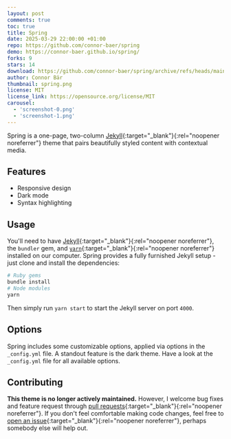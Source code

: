 ```yaml
---
layout: post
comments: true
toc: true
title: Spring
date: 2025-03-29 22:00:00 +01:00
repo: https://github.com/connor-baer/spring
demo: https://connor-baer.github.io/spring/
forks: 9
stars: 14
download: https://github.com/connor-baer/spring/archive/refs/heads/main.zip
author: Connor Bär
thumbnail: spring.png
license: MIT
license_link: https://opensource.org/license/MIT
carousel:
  - 'screenshot-0.png'
  - 'screenshot-1.png'
---
```


Spring is a one-page, two-column [Jekyll](http://jekyllrb.com){:target="_blank"}{:rel="noopener noreferrer"} theme that pairs beautifully styled content with contextual media.

## Features

- Responsive design
- Dark mode
- Syntax highlighting

## Usage

You'll need to have [Jekyll](https://jekyllrb.com/){:target="_blank"}{:rel="noopener noreferrer"}, the `bundler` gem, and [`yarn`](https://yarnpkg.com/){:target="_blank"}{:rel="noopener noreferrer"} installed on our computer. Spring provides a fully furnished Jekyll setup - just clone and install the dependencies:

```bash
# Ruby gems
bundle install
# Node modules
yarn
```

Then simply run `yarn start` to start the Jekyll server on port `4000`.

## Options

Spring includes some customizable options, applied via options in the `_config.yml` file. A standout feature is the dark theme.
Have a look at the `_config.yml` file for all available options.

## Contributing

**This theme is no longer actively maintained.** However, I welcome bug fixes and feature request through [pull requests](https://github.com/connor-baer/spring/compare){:target="_blank"}{:rel="noopener noreferrer"}. If you don't feel comfortable making code changes, feel free to [open an issue](https://github.com/connor-baer/spring/issues/new){:target="_blank"}{:rel="noopener noreferrer"}, perhaps somebody else will help out.
